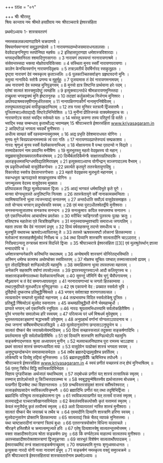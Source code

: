 +++
title = "०१"

+++
श्रीः
श्रीरस्तु  
श्रियः कान्ताय नमः
श्रीमते हयग्रीवाय नमः
श्रीपाञ्चरात्रे ईश्वरसंहिता  

प्रथमोऽध्यायः
1- शास्त्रावतरणं

नमस्सकलकल्याणदायिने चक्रपाणये ।  
विषयार्णवमग्नानां समुद्धरणहेतवे ॥ 1
नारायणपदाम्भोजसमाराधनलालसाः ।  
वेदवेदाङ्गनिपुणा स्तपोनिष्ठा महर्षयः ॥ 2
इतिहासपुराणज्ञा धर्मशास्त्रविशारदाः ।  
भगवद्भक्तिनिरता श्शमादिगुणसागराः ॥ 3
नारायणं तपस्यन्तं नरनारायणाश्रमे ।  
संसेवन्तस्सदा भक्त्या मोक्षोपायविवित्सवः ॥ 4
संस्थिता मुनय स्सर्वें नारायणपरायणाः ।  
कालेन केनचित्स्वर्गान्
नारायणदिदृक्षयः ॥ 5
तत्राऽवतीर्य देवर्षिर्नारद स्सकुतूहलः ।  
दृष्ट्वा नारायणं देवं नमस्कृत्य कृताञ्जलिः ॥ 6
पुलकाञ्चितसर्वाङ्गः प्रहृष्टवदनो मुनिः ।  
स्तुत्वा नानाविधैः स्तोत्रैः प्रणम्य च मुहुर्मुहुः ॥ 7
पूजयामास तं देवं नारायणमनामयम्
।  
अथ नारायणो देव स्तमाह मुनिपुङ्गवम्
॥ 8
मुनयो ह्यत्र तिष्टन्ति प्रार्थयाना हरेः पदम्
।  
एतेषां सात्वतं शास्त्रमुपदेष्टुं त्वमर्हसि ॥ 9
इत्युक्त्वाऽन्तर्दधे श्रीमन्नारायणमुनिस्तदा ।  
तच्छ्रुत्वा भगवद्वाक्यं मुनि र्हृष्टतनूरुहः ॥ 10
तदाज्ञां कर्तुकामोऽथ निर्जगाम मुनिश्वरः ।  
अपश्यदाश्रमवरमृषीणामूर्ध्वरेतसाम्
॥ 11
नानापक्षिगणाकीर्णं नानामृगनिषेवितम्
।  
तरुपुष्पलताद्याड्यं वापीकूपह्रदान्वितम्
॥ 12
तत्र गत्वा मुनिवर स्तत्रत्यै र्द्विजसत्तमैः ।  
पूजितश्चाऽर्ध्यपाद्याद्यैः विष्टरेऽभिनिवेशितः ॥ 13
मुनीनां प्रीतिजनकं वाक्यमेवमुवाच सः ।  
नारायणोऽत्र सततं भवद्भि स्सेव्यते यतः ॥ 14
भवंस्तु करुणा तस्य परिपूर्णा हि वर्तते ।  
भवद्भि स्सह सम्बन्धात्
कृतार्थोऽद्य भवाम्यहम्
15
श्रीपाञ्चरात्रे ईश्वरसंहिता
www.kriyasagaram.in 2
आदिष्टोऽहं भगवता भवदर्थें मुनीश्वराः ।  
अधीत्य साम्प्रतं सर्वें रहस्याम्नायमुत्तमम्
॥ 16
अद्य प्रभृति देवेशमाराधयत योगिनः ।  
मुनयः
मुने चिरप्रपन्नानामस्माकं त्वं परा गतिः ॥ 17
नारायणपदप्राप्तेरुपायं सम्प्रकाशय ।  
नारदः
श्रृणुध्वं मुनय स्सर्वे वेदमेकायनाभिधम्
॥ 18
मोक्षायनाय वै पन्था एतदन्यो न विद्यते ।  
तस्मादेकायनं नाम प्रवदन्ति मनीषिणः ॥ 19
मूलभूतस्तु महतो वेदवृक्षस्य यो महान्
।  
सद्व्रह्मवासुदेवाख्यपरतत्वैकसंश्रयम्
॥ 20
दिव्यैर्बलादिकैर्मन्त्रैः साक्षात्तत्प्रतिपादकैः ।  
अलङ्कृतमसन्दिग्धमविद्यातिमिरापहम्
॥ 21
इत्युक्त्वाऽध्याप्य योगीन्द्रान्
सञ्जगादाऽस्य वैभवम्
।  
एष प्रकृतिधर्माख्यो वासुदेवैकगोचरः ॥ 22
प्रवर्त्यते कृतयुगे ततस्त्रेतायुगादिषु ।  
विकारवेदा स्सर्वत्र देवतान्तरगोचराः ॥ 23
महतो वेदवृक्षस्य मूलभूतो महानयम्
।  
स्कन्धभूता ऋगाद्यास्ते शाखाभूताश्च योगिनः ॥  
जगन्मूलस्य वेदस्य वासुदेवस्य मुख्यतः ।  
प्रतिपादकता सिद्धा मूलवेदाख्यता द्विजाः ॥ 25
आद्यं भागवतं धर्ममादिभूते कृते युगे ।  
मानवा योग्यभूतास्ते अनुतिष्टन्ति नित्यशः ॥ 26
ततस्त्रेतायुगे सर्वें नानाकामसमन्विताः ।  
व्यामिश्रयाजिनो भूत्वा त्यजन्त्याद्यं सनातनम्
॥ 27
अन्तर्दधाति सर्वोऽयं वासुदेवसमाहृतः ।  
ततो योग्याय भगवान्
प्रादुर्भावयति स्वयम्
॥ 28
एवं मया पुराऽधीतश्वेतद्वीपे मुनीश्वराः ।  
सनस्सनत्सुजातश्च सनकश्च सनन्दनः ॥ 29
सनत्कुमारः कपिल स्सप्तमश्च सनातनः ।  
एते एकान्तिधर्मस्य आचार्याश्च प्रवर्तकाः ॥ 30
मरीचिर त्र्यङ्गिरसौ पुलस्त्यः पुलहः क्रतुः ।  
वसिष्टश्च महातेजा एते चित्रशिखण्डिनः ॥ 31
मनुस्स्वायम्भुवश्चापि समाराध्य जगत्पतिम्
।  
महता तपसा चैव देवं नारायणं प्रभुम्
॥ 32
दिव्यं वर्षसहस्रन्तु तदन्ते समधीत्य च ।  
मूलश्रुतिं यथावच्च ऋषयोऽध्यापितास्तु ते ॥ 33
ततस्ते ऋषयस्त्वष्टौ लोकानां हितकाम्यया ।  
श्लोकानां शतसाहस्रैर्मूलवेदं निरीक्ष्य च ॥ 34
तथा दिव्यानि शास्त्राणि सात्वतादीनि चाऽऽदरात्
।  
निरीक्ष्याऽन्यत्तु तन्त्राख्यं शास्त्रं विदधिरे द्विजाः ॥ 35
श्रीपाञ्चरात्रे ईश्वरसंहिता
[[3]] 
एवं मूलश्रुतेरर्थान्
ज्ञात्वा मन्वादयोपि च ।  
धर्मशास्त्राण्यनेकानि करिष्यन्ति यथातथम्
॥ 36
अन्येषामपि शास्त्राणं योनिरेतद्भविष्यति ।  
अस्मिन्
धर्मश्च कामश्च अर्थश्चोक्त स्सविस्तरम्
॥ 37
मोक्षश्च सूचितः पश्चात्
तस्मात्सारतमो ह्ययम्
।  
पुरा तोदाद्रिशिखरे शाण्डिल्योऽपि महामुनिः ॥ 38
समाहितमना भूत्वा तपस्तप्त्वा महत्तरम्
।  
अनेकानि सहस्राणि वर्षाणां तपसोऽन्ततः ॥ 39
द्वापरस्ययुगस्याऽन्ते आदौ कलियुगस्य च ।  
साक्षात्सङ्कर्षणाल्लब्ध्वा वेदमेकायनाभिधम्
॥ 40
सुमन्तुं जौमिनिं चैव भृगुं चैवौपगायनम्
।  
मौञ्ज्यायनं च तं वेदं सम्यगध्यापयत्पुरा ॥ 41
नरनारायणाभ्यां च जगतो हितकाम्यया ।  
तथाऽनुष्ठीयते मूलधर्मोऽत्र मुनिपुङ्गवाः ॥ 42
एष एकायनो वेद : प्रख्यात स्सर्वतो भुवि ।  
दुर्विज्ञेयो दुष्करश्च प्रतिबुद्धैर्निषेव्यते ॥ 43
भगवन्
सर्वशात्रज्ञ शरणागतवत्सल ।  
त्वत्प्रसादेन सम्प्राप्तो मूलवेदो महानयम्
॥ 44
तत्प्रभावश्च विदित स्सर्वलोकेषु पूजितः ।  
प्रतिबुद्धै र्निषेव्योऽयं मूलवेद स्सनातनः ॥ 45
कथमप्रतिबुद्धैस्तै र्मग्नै र्भवमहाम्बुधौ ।  
प्राप्यते भगवन्
धर्म एकान्तिभि रनुष्ठितः ॥ 46
नारदः
श्रूयतामभिधास्यामि सर्वलोकहितैषिणः ।  
पुरैवं भगवानेव समालोच्य हरि स्स्वयम्
॥ 47
परित्यज्य परं धर्मं मिश्रधर्म मुपेयुषाम्
।  
भूयस्तत्पदकाङ्क्षाणां श्रद्धाभक्ती उपेयुषाम्
॥ 48
अनुग्रहार्थं वर्णानां योग्यताऽऽपादनाय च ।  
तथा जनानां सर्वेंषामभीष्टफलसिद्धये ॥ 49
मूलवेदानुसारेणा छन्दसाऽऽनुष्ठुभेन च ।  
सात्वतं पौष्करं चैव जयाख्येत्येवमादिकम्
॥ 50
दिव्यं सच्छास्त्रजालं तदुक्त्वा सङ्कर्षणादिभिः ।  
प्रवर्तयामास भुवि सर्वलोकहितैषिभिः ॥ 51
एवं दिव्यानि शास्त्राणि शाण्डिल्योऽपि महामुनिः  
सङ्कर्षणाद्भगवतः श्रुत्वा अध्यापयन्
मुनीन्
॥ 52
मलयाचलनिष्ठाश्च पुरा रामस्य चाऽऽज्ञया ।  
प्रथमं सात्वतं शास्त्रं सम्यगध्यापिता मया ॥ 53
वासुदेवेन यत्प्रोक्तं शास्त्रं भगवता स्वयम्
।  
अनुष्टुप्छन्दोबन्धेन समासव्यासभेदतः ॥ 54
तथैव ब्रह्मरुद्रेन्द्रप्रमुखैश्च प्रवर्तितम्
।  
लोकेष्वपि च दिव्येषु तद्दिव्यं मुनिसत्तमाः ॥ 55
ब्रह्मरुद्रमुखैर्देंवैः ऋषिभिश्च तपोधनैः ।  
श्रीपाञ्चरात्रे ईश्वरसंहिता
www.kriyasagaram.in 4
स्वयं प्रणीतं यच्छास्त्रं तज्
ज्ञेयं मुनिभाषितम्
॥ 56
एतत्तु त्रिविधं विद्धि सात्विकादिविभेदतः ।  
विज्ञाय पुण्डरीकाक्षः अर्थजालं यथास्थितम्
॥ 57
तद्बोधकं प्रणीतं यत्
शास्त्रं तत्सात्विकं स्मृतम्
।  
तस्माज्
ज्ञातेऽर्थजाते तु किञ्चित्तदवलम्ब्य च ॥ 58
स्वबुद्ध्युन्मेषितस्यैव ह्यर्थजातस्य बोधकम्
।  
यत्प्रणीतं द्विजश्रेष्ट तथा विज्ञानतत्त्वतः ॥ 59
ग्रन्थविस्तरसंयुक्तं शास्त्रं सर्वेंश्वरेश्वरात्
।   
तत्सङ्क्षेपप्रसादेन स्वविकल्पविजृम्भणैः ॥ 60
ब्रह्मादिभिः प्रणीतं यत्
तथा तदृषिभिर्द्विजाः ।  
ब्रह्मादिभिः परिश्रुत्य तत्सङ्क्षेपात्मना पुनः ॥ 61
स्वविकल्पात्प्रणीतं यत्
तत्सर्वं राजसं स्मृतम्
।  
तत्स्याद्द्वेधा पञ्चरात्रवैखानसविभेदतः ॥ 62
केवलंस्वविकल्पोक्तैः कृतं यत्तामसं स्मृतम्
।  
केवलं मनुजैर्यत्तु कृतं तत्पौरुषं स्मृतम्
॥ 63
अतो दिव्यात्परतरं नास्ति शास्त्रं मुनीश्वराः ।  
सात्वतं पौष्करं चैव जयाख्यं च तथैव च ॥ 64
एवमादीनि दिव्यानि शास्त्राणि हरिणा स्वयम्
।  
मूलवेदानुसारेण प्रोक्तानि हितकाम्यया ॥ 65
सात्वताद्यं त्रिकं चैतद्
व्यापकं मुनिसत्तमाः ।  
यथा चाष्टाक्षरादीनां मन्त्राणां त्रितयं बुधाः ॥ 66
एतत्तन्त्रत्रयोक्तेन विधिना यादवाचले ।  
श्रीरङ्गे हस्तिशैले च क्रमात्सम्पूज्यते हरिः ॥ 67
एतेषु दिव्यशास्त्रेषु सात्वतन्तूत्तमोत्तमम्
।  
वक्ता साक्षादीश्वरोऽस्य श्रोता सङ्कर्षणः प्रभुः ॥ 68
किं वर्ण्यतेऽस्य माहात्म्यं सात्वतस्य मुनीश्वराः ।  
अतस्साक्षादीश्वरोक्तशास्त्राणां द्विजपुङ्गवाः ॥ 69
सारभूतं विशेषेण सात्वतार्थोपपादकम्
।  
ईश्वराख्यमिदं तन्त्रं साक्षात्सङ्कर्षणाच्छ्रुतम्
॥ 70
सम्प्रवक्ष्यामि मुनयः शृणुध्वमवधानतः ।  
इत्युक्त्वा नारदो योगी नत्वा नारायणं प्रभुम्
॥ 71
सङ्कर्षणं नमस्कृत्य वक्तुं समुपचक्रमे ॥  
इति श्रीपाञ्चरात्रे ईश्वरसंहितायां शास्त्रावतारोनाम प्रथमोऽध्यायः ॥
